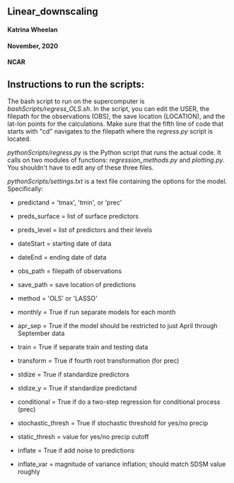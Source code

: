 ## Linear_downscaling

#### Katrina Wheelan
#### November, 2020
#### NCAR

## Instructions to run the scripts:

The bash script to run on the supercomputer is *bashScripts/regress_OLS.sh*.
In the script, you can edit the USER, the filepath for the observations (OBS),
the save location (LOCATION), and the lat-lon points for the calculations.
Make sure that the fifth line of code that starts with "cd" navigates to the
filepath where the *regress.py* script is located.


*pythonScripts/regress.py* is the Python script that runs the actual code. It calls on two modules
of functions: *regression_methods.py* and *plotting.py*. You shouldn't have to
edit any of these three files.


*pythonScripts/settings.txt* is a text file containing the options for the model.
Specifically:
  - predictand = 'tmax', 'tmin', or 'prec'
  - preds_surface = list of surface predictors
  - preds_level = list of predictors and their levels

  - dateStart = starting date of data
  - dateEnd = ending date of data

  - obs_path = filepath of observations
  - save_path = save location of predictions

  - method = 'OLS' or 'LASSO'
  - monthly = True if run separate models for each month
  - apr_sep = True if the model should be restricted to just April through September data

  - train = True if separate train and testing data
  - transform = True if fourth root transformation (for prec)
  - stdize = True if standardize predictors
  - stdize_y = True if standardize predictand

  - conditional = True if do a two-step regression for conditional process (prec)
  - stochastic_thresh = True if stochastic threshold for yes/no precip
  - static_thresh = value for yes/no precip cutoff

  - inflate = True if add noise to predictions
  - inflate_var = magnitude of variance inflation; should match SDSM value roughly

